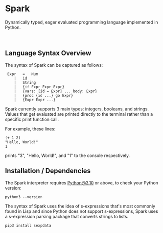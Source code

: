 # Spark
Dynamically typed, eager evaluated programming language implemented in Python.  <br /><br /><br />

## Language Syntax Overview
The syntax of Spark can be captured as follows:
```
 Expr	=	Num
 	|	id
 	|	String
 	|	{if Expr Expr Expr}
 	|	{vars: [id = Expr] ... body: Expr}
 	|	{proc {id ...} go Expr}
 	|	{Expr Expr ...}
```

Spark currently supports 3 main types: integers, booleans, and strings. Values that get evaluated are printed directly to the terminal rather than a specific print function call.

For example, these lines:
```
(+ 1 2)
"Hello, World!"
1
```
prints "3", "Hello, World!", and "1" to the console respectively.



## Installation / Dependencies
The Spark interpreter requires Python@3.10 or above, to check your Python version:
```
python3 --version
```

The syntax of Spark uses the idea of s-expressions that's most commonly found in Lisp and since Python does not support s-expressions, Spark uses a s-expression parsing package that converts strings to lists.
```
pip3 install sexpdata
```
